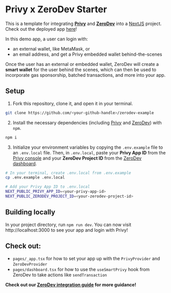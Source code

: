 # Privy x ZeroDev Starter

This is a template for integrating [**Privy**](https://www.privy.io/) and [**ZeroDev**](https://zerodev.app/) into a [NextJS](https://nextjs.org/) project. Check out the deployed app [here](https://create-next-app.privy.io/)!

In this demo app, a user can login with:
- an external wallet, like MetaMask, or
- an email address, and get a Privy embedded wallet behind-the-scenes

Once the user has an external or embedded wallet, ZeroDev will create a **smart wallet** for the user behind the scenes, which can then be used to incorporate gas sponsorship, batched transactions, and more into your app. 

## Setup

1. Fork this repository, clone it, and open it in your terminal.
```sh
git clone https://github.com/<your-github-handle>/zerodev-example
```

2. Install the necessary dependencies (including [Privy](https://www.npmjs.com/package/@privy-io/react-auth) and [ZeroDev](https://www.npmjs.com/package/@zerodevapp/privy)) with `npm`.
```sh
npm i 
```

3. Initialize your environment variables by copying the `.env.example` file to an `.env.local` file. Then, in `.env.local`, paste your **Privy App ID** from the [Privy console](https://console.privy.io) and your **ZeroDev Project ID** from the [ZeroDev dashboard](https://dashboard.zerodev.app/).
```sh
# In your terminal, create .env.local from .env.example
cp .env.example .env.local

# Add your Privy App ID to .env.local
NEXT_PUBLIC_PRIVY_APP_ID=<your-privy-app-id>
NEXT_PUBLIC_ZERODEV_PROJECT_ID=<your-zerodev-project-id>
```

## Building locally

In your project directory, run `npm run dev`. You can now visit http://localhost:3000 to see your app and login with Privy!


## Check out:
- `pages/_app.tsx` for how to set your app up with the `PrivyProvider` and `ZeroDevProvider`
- `pages/dashboard.tsx` for how to use the `useSmartPrivy` hook from ZeroDev to take actions like `sendTransaction`


**Check out our [ZeroDev integration guide](https://docs.privy.io/) for more guidance!**
